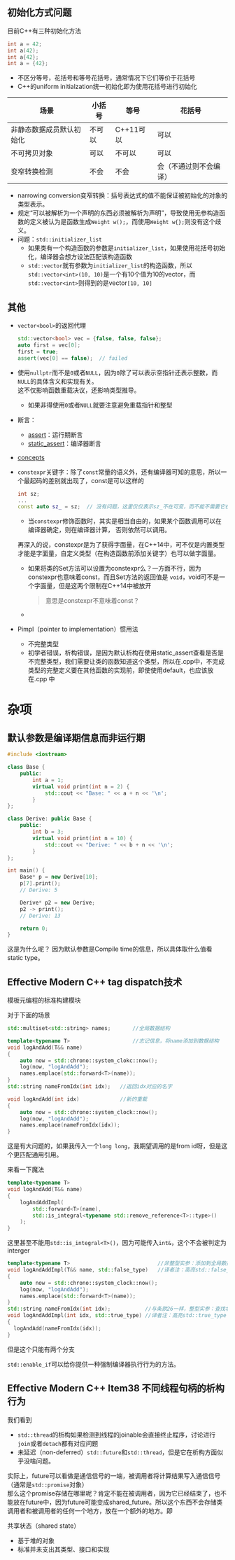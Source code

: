 ## 初始化方式问题
目前C++有三种初始化方法
```cpp
int a = 42;
int a(42);
int a{42};
int a = {42};
```
+ 不区分等号，花括号和等号花括号，通常情况下它们等价于花括号
+ C++的uniform initialzation统一初始化即为使用花括号进行初始化

| 场景           | 小括号 | 等号      | 花括号         |
| ------------ | --- | ------- | ----------- |
| 非静态数据成员默认初始化 | 不可以 | C++11可以 | 可以          |
| 不可拷贝对象       | 可以  | 不可以     | 可以          |
| 变窄转换检测       | 不会  | 不会      | 会（不通过则不会编译） |


+ narrowing conversion变窄转换：括号表达式的值不能保证被初始化的对象的类型表示。
+ 规定“可以被解析为一个声明的东西必须被解析为声明”，导致使用无参构造函数的定义被认为是函数生成`Weight w();`，而使用`Weight w{};`则没有这个歧义。
+ 问题：`std::initializer_list`
	+ 如果类有一个构造函数的参数是`initializer_list`，如果使用花括号初始化，编译器会想方设法匹配该构造函数
	+ `std::vector`就有参数为`initializer_list`的构造函数，所以`std::vector<int>(10, 10)`是一个有10个值为10的vector，而`std::vector<int>`则得到的是vector`[10, 10]`

## 其他

+ `vector<bool>`的返回代理
	```cpp
	std::vector<bool> vec = {false, false, false};
	auto first = vec[0];
	first = true;
	assert(vec[0] == false);  // failed
	```

+ 使用`nullptr`而不是`0`或者`NULL`，因为`0`除了可以表示空指针还表示整数，而`NULL`的具体含义和实现有关。  
	这不仅影响函数重载决议，还影响类型推导。
	+ 如果非得使用`0`或者`NULL`就要注意避免重载指针和整型

+ 断言：
	+ [assert](https://en.cppreference.com/w/cpp/language/aggregate_initialization)：运行期断言
	+ [static_assert](https://en.cppreference.com/w/cpp/language/static_assert)：编译器断言

+ [concepts](https://en.cppreference.com/w/cpp/language/constraints)

+ `constexpr`关键字：除了`const`常量的语义外，还有编译器可知的意思，所以一个最起码的差别就出现了，const是可以这样的
	```cpp
	int sz;
	...
	const auto sz_ = sz;  // 没有问题，这里仅仅表示sz_不在可变，而不能不需要它在编译器都知道，但是constexpr可不行。
	```

	+ 当`constexpr`修饰函数时，其实是相当自由的，如果某个函数调用可以在编译器确定，则在编译器计算， 否则依然可以调用。 

	再深入的说，constexpr是为了获得字面量，在C++14中，可不仅是内置类型才能是字面量，自定义类型（在构造函数前添加关键字）也可以做字面量。

	+ 如果将类的Set方法可以设置为constexpr么？一方面不行，因为constexpr也意味着const，而且Set方法的返回值是 `void`，void可不是一个字面量，但是这两个限制在C++14中被放开
		>意思是constexpr不意味着const？
	+ 

+ Pimpl（pointer to implementation）惯用法
	+ 不完整类型
	+ 初学者错误，析构错误，是因为默认析构在使用static_assert查看是否是不完整类型，我们需要让类的函数知道这个类型，所以在.cpp中，不完成类型的完整定义要在其他函数的实现前，即使使用default，也应该放在.cpp 中


# 杂项

## 默认参数是编译期信息而非运行期
```cpp
#include <iostream>

class Base {
    public:
        int a = 1;
        virtual void print(int n = 2) {
            std::cout << "Base: " << a + n << '\n';
        }
};

class Derive: public Base {
    public:
        int b = 3;
        virtual void print(int n = 10) {
            std::cout << "Derive: " << b + n << '\n';
        }
};

int main() {
    Base* p = new Derive[10];
    p[7].print();
    // Derive: 5

    Derive* p2 = new Derive;
    p2 -> print();
    // Derive: 13

    return 0;
}
```
这是为什么呢？
因为默认参数是Compile time的信息，所以具体取什么值看static type。

## Effective Modern C++ tag dispatch技术
模板元编程的标准构建模块

对于下面的场景

```cpp
std::multiset<std::string> names;       //全局数据结构

template<typename T>                    //志记信息，将name添加到数据结构
void logAndAdd(T&& name)
{
	auto now = std::chrono::system_clokc::now();
	log(now, "logAndAdd");
	names.emplace(std::forward<T>(name));
}
std::string nameFromIdx(int idx);   //返回idx对应的名字

void logAndAdd(int idx)             //新的重载
{
	auto now = std::chrono::system_clock::now();
	log(now, "logAndAdd");
	names.emplace(nameFromIdx(idx));
}
```

这是有大问题的，如果我传入一个`long long`，我期望调用的是from id呀，但是这个更匹配通用引用。

来看一下魔法

```cpp
template<typename T>
void logAndAdd(T&& name)
{
	logAndAddImpl(
		std::forward<T>(name),
		std::is_integral<typename std::remove_reference<T>::type>()
	);
}
```
这里甚至不能用`std::is_integral<T>()`，因为可能传入`int&`，这个不会被判定为interger

```cpp
template<typename T>                            //非整型实参：添加到全局数据结构中
void logAndAddImpl(T&& name, std::false_type)	//译者注：高亮std::false_type
{
	auto now = std::chrono::system_clock::now();
	log(now, "logAndAdd");
	names.emplace(std::forward<T>(name));
}
std::string nameFromIdx(int idx);           //与条款26一样，整型实参：查找名字并用它调用logAndAdd
void logAndAddImpl(int idx, std::true_type) //译者注：高亮std::true_type
{
  logAndAdd(nameFromIdx(idx)); 
}
```

但是这个只能有两个分支

`std::enable_if`可以给你提供一种强制编译器执行行为的方法。

## Effective Modern C++ Item38 不同线程句柄的析构行为

我们看到
+ `std::thread`的析构如果检测到线程的joinable会直接终止程序，讨论进行`join`或者`detach`都有对应问题
+ 未延迟（non-deferred）`std::future`和`std::thread`，但是它在析构方面似乎没啥问题。

实际上，future可以看做是通信信号的一端，被调用者将计算结果写入通信信号（通常是`std::promise`对象）  
那么这个promise存储在哪里呢？肯定不能在被调用者，因为它已经结束了，也不能放在future中，因为future可能变成shared_future。所以这个东西不会存储类调用者和被调用者的任何一个地方，放在一个额外的地方。即

共享状态（shared state）
+ 基于堆的对象
+ 标准并未支出其类型、接口和实现